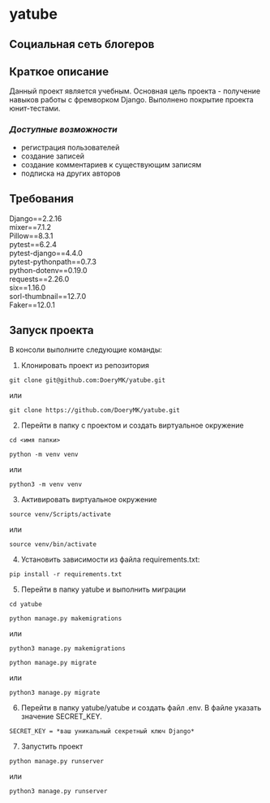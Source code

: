 # yatube

## Социальная сеть блогеров

## **Краткое описание**
Данный проект является учебным. 
Основная цель проекта - получение навыков работы с фремворком Django.
Выполнено покрытие проекта юнит-тестами.

### _Доступные возможности_
* регистрация пользователей
* создание записей
* создание комментариев к существующим записям
* подписка на других авторов

## **Требования**

Django==2.2.16  
mixer==7.1.2  
Pillow==8.3.1  
pytest==6.2.4  
pytest-django==4.4.0  
pytest-pythonpath==0.7.3  
python-dotenv==0.19.0  
requests==2.26.0  
six==1.16.0  
sorl-thumbnail==12.7.0  
Faker==12.0.1  


## **Запуск проекта**

В консоли выполните следующие команды:

1. Клонировать проект из репозитория
```
git clone git@github.com:DoeryMK/yatube.git
```
или
```
git clone https://github.com/DoeryMK/yatube.git
```
2. Перейти в папку с проектом и создать виртуальное окружение
```
cd <имя папки>
```
```
python -m venv venv
```
или
```
python3 -m venv venv
```
3. Активировать виртуальное окружение
```
source venv/Scripts/activate
```
или
```
source venv/bin/activate
```
4. Установить зависимости из файла requirements.txt:
```
pip install -r requirements.txt
```
5. Перейти в папку yatube и выполнить миграции
```
cd yatube
```
```
python manage.py makemigrations
```
или 
```
python3 manage.py makemigrations
```
```
python manage.py migrate
```
или
```
python3 manage.py migrate
```
6. Перейти в папку yatube/yatube и создать файл .env. В файле указать значение SECRET_KEY. 
```
SECRET_KEY = *ваш уникальный секретный ключ Django*
```
7. Запустить проект
```
python manage.py runserver
```
или 
```
python3 manage.py runserver
```
